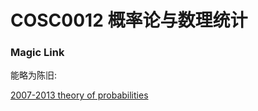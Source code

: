 
# COSC0012 概率论与数理统计

### Magic Link

能略为陈旧:

[2007-2013 theory of probabilities](https://github.com/Emanual20/Emanual20.github.io/tree/main/resources/grade-2/COSC0012/)